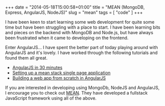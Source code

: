+++
date = "2014-05-18T15:00:58+01:00"
title = "MEAN (MongoDB, Express, AngularJS, NodeJS)"
slug = "mean"
tags = [ "code" ]
+++

I have been keen to start learning some web development for quite some time but have been struggling with a place to start.
I have been learning bits and pieces on the backend with MongoDB and Node.js, but have always been frustrated when it came to developing on the frontend.

Enter AngularJS...
I have spent the better part of today playing around with AngularJS and it's lovely. I have worked through the following tutorials and found them all great.

* [AngularJS in 30 minutes](http://www.revillweb.com/tutorials/angularjs-in-30-minutes-angularjs-tutorial/)
* [Setting up a mean stack single page application](http://scotch.io/bar-talk/setting-up-a-mean-stack-single-page-application)
* [Building a web app from scratch in AngularJS](http://code.tutsplus.com/tutorials/building-a-web-app-from-scratch-in-angularjs--net-32944)




If you are interested in developing using MongoDb, NodeJS and AngularJS, I encourage you to check out [MEAN](http://mean.io/). They have developed a fullstack JavaScript framework using all of the above.
